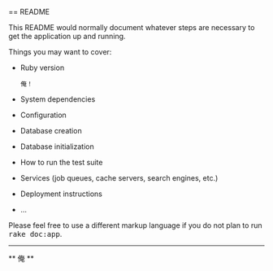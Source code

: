 == README

This README would normally document whatever steps are necessary to get the
application up and running.

Things you may want to cover:

* Ruby version

      俺！
* System dependencies

* Configuration

* Database creation

* Database initialization

* How to run the test suite

* Services (job queues, cache servers, search engines, etc.)

* Deployment instructions

* ...


Please feel free to use a different markup language if you do not plan to run
<tt>rake doc:app</tt>.

---
** 俺 **

